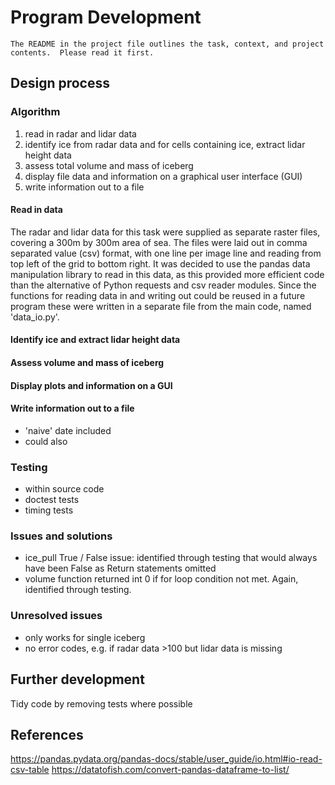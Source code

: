 # Program Development
```
The README in the project file outlines the task, context, and project contents.  Please read it first.
```
## Design process

### Algorithm
1. read in radar and lidar data
2. identify ice from radar data and for cells containing ice, extract lidar height data
3. assess total volume and mass of iceberg
4. display file data and information on a graphical user interface (GUI)
5. write information out to a file

#### Read in data
The radar and lidar data for this task were supplied as separate raster files, covering a 300m by 300m area of sea.  The files were laid out in comma separated value (csv) format, with one line per image line and reading from top left of the grid to bottom right.
It was decided to use the pandas data manipulation library to read in this data, as this provided  more efficient code than the alternative of Python requests and csv reader modules.  Since the functions for reading data in and writing out could be reused in a future program these were written in a separate file from the main code, named 'data_io.py'.


#### Identify ice and extract lidar height data

#### Assess volume and mass of iceberg


#### Display plots and information on a GUI


#### Write information out to a file
- 'naive' date included
- could also 


### Testing 

- within source code
- doctest tests
- timing tests

### Issues and solutions
- ice_pull True / False issue: identified through testing that would always have been False as Return statements omitted
- volume function returned int 0 if for loop condition not met.  Again, identified through testing.

### Unresolved issues
- only works for single iceberg
- no error codes, e.g. if radar data >100 but lidar data is missing

## Further development

Tidy code by removing tests where possible

## References

https://pandas.pydata.org/pandas-docs/stable/user_guide/io.html#io-read-csv-table
https://datatofish.com/convert-pandas-dataframe-to-list/
